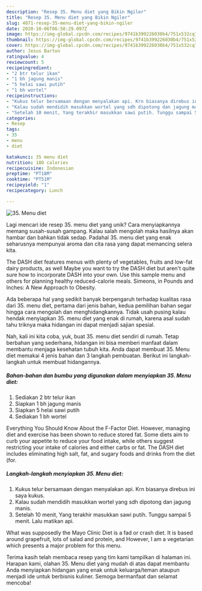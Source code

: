 ```yaml
---
description: "Resep 35. Menu diet yang Bikin Ngiler"
title: "Resep 35. Menu diet yang Bikin Ngiler"
slug: 4071-resep-35-menu-diet-yang-bikin-ngiler
date: 2020-10-06T06:58:29.097Z
image: https://img-global.cpcdn.com/recipes/9741b399226030b4/751x532cq70/35-menu-diet-foto-resep-utama.jpg
thumbnail: https://img-global.cpcdn.com/recipes/9741b399226030b4/751x532cq70/35-menu-diet-foto-resep-utama.jpg
cover: https://img-global.cpcdn.com/recipes/9741b399226030b4/751x532cq70/35-menu-diet-foto-resep-utama.jpg
author: Jesus Barton
ratingvalue: 4
reviewcount: 5
recipeingredient:
- "2 btr telur ikan"
- "1 bh jagung manis"
- "5 helai sawi putih"
- "1 bh wortel"
recipeinstructions:
- "Kukus telur bersamaan dengan menyalakan api. Krn biasanya direbus ini saya kukus."
- "Kalau sudah mendidih masukkan wortel yang sdh dipotong dan jagung manis."
- "Setelah 10 menit, Yang terakhir masukkan sawi putih. Tunggu sampai 5 menit. Lalu matikan api."
categories:
- Resep
tags:
- 35
- menu
- diet

katakunci: 35 menu diet 
nutrition: 180 calories
recipecuisine: Indonesian
preptime: "PT18M"
cooktime: "PT51M"
recipeyield: "1"
recipecategory: Lunch

---
```



![35. Menu diet](https://img-global.cpcdn.com/recipes/9741b399226030b4/751x532cq70/35-menu-diet-foto-resep-utama.jpg)

Lagi mencari ide resep 35. menu diet yang unik? Cara menyiapkannya memang susah-susah gampang. Kalau salah mengolah maka hasilnya akan hambar dan bahkan tidak sedap. Padahal 35. menu diet yang enak seharusnya mempunyai aroma dan cita rasa yang dapat memancing selera kita.

The DASH diet features menus with plenty of vegetables, fruits and low-fat dairy products, as well Maybe you want to try the DASH diet but aren&#39;t quite sure how to incorporate DASH into your own. Use this sample menu and others for planning healthy reduced-calorie meals. Simeons, in Pounds and Inches: A New Approach to Obesity.

Ada beberapa hal yang sedikit banyak berpengaruh terhadap kualitas rasa dari 35. menu diet, pertama dari jenis bahan, kedua pemilihan bahan segar hingga cara mengolah dan menghidangkannya. Tidak usah pusing kalau hendak menyiapkan 35. menu diet yang enak di rumah, karena asal sudah tahu triknya maka hidangan ini dapat menjadi sajian spesial.


Nah, kali ini kita coba, yuk, buat 35. menu diet sendiri di rumah. Tetap berbahan yang sederhana, hidangan ini bisa memberi manfaat dalam membantu menjaga kesehatan tubuh kita. Anda dapat membuat 35. Menu diet memakai 4 jenis bahan dan 3 langkah pembuatan. Berikut ini langkah-langkah untuk membuat hidangannya.

<!--inarticleads1-->

##### Bahan-bahan dan bumbu yang digunakan dalam menyiapkan 35. Menu diet:

1. Sediakan 2 btr telur ikan
1. Siapkan 1 bh jagung manis
1. Siapkan 5 helai sawi putih
1. Sediakan 1 bh wortel


Everything You Should Know About the F-Factor Diet. However, managing diet and exercise has been shown to reduce stored fat. Some diets aim to curb your appetite to reduce your food intake, while others suggest restricting your intake of calories and either carbs or fat. The DASH diet includes eliminating high salt, fat, and sugary foods and drinks from the diet (for. 

<!--inarticleads2-->

##### Langkah-langkah menyiapkan 35. Menu diet:

1. Kukus telur bersamaan dengan menyalakan api. Krn biasanya direbus ini saya kukus.
1. Kalau sudah mendidih masukkan wortel yang sdh dipotong dan jagung manis.
1. Setelah 10 menit, Yang terakhir masukkan sawi putih. Tunggu sampai 5 menit. Lalu matikan api.


What was supposedly the Mayo Clinic Diet is a fad or crash diet. It is based around grapefruit, lots of salad and protein, and However, I am a vegetarian which presents a major problem for this menu. 

Terima kasih telah membaca resep yang tim kami tampilkan di halaman ini. Harapan kami, olahan 35. Menu diet yang mudah di atas dapat membantu Anda menyiapkan hidangan yang enak untuk keluarga/teman ataupun menjadi ide untuk berbisnis kuliner. Semoga bermanfaat dan selamat mencoba!
